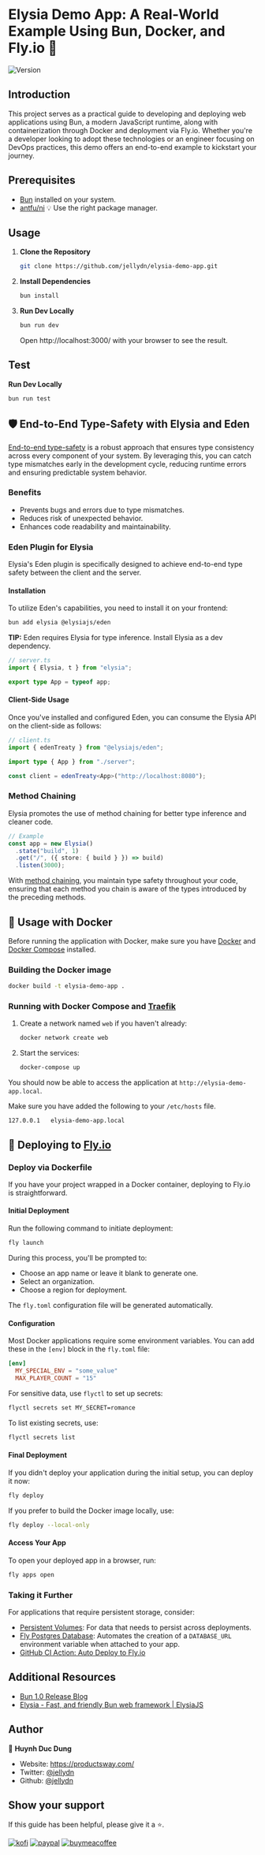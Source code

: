 # Elysia Demo App: A Real-World Example Using Bun, Docker, and Fly.io 🚀

![Version](https://img.shields.io/badge/version-1.0.50-blue.svg?cacheSeconds=2592000)

## Introduction

This project serves as a practical guide to developing and deploying web applications using Bun, a modern JavaScript runtime, along with containerization through Docker and deployment via Fly.io. Whether you're a developer looking to adopt these technologies or an engineer focusing on DevOps practices, this demo offers an end-to-end example to kickstart your journey.

## Prerequisites

- [Bun](https://bun.sh/) installed on your system.
- [antfu/ni](https://github.com/antfu/ni) 💡 Use the right package manager.

## Usage

1. **Clone the Repository**

   ```bash
   git clone https://github.com/jellydn/elysia-demo-app.git
   ```

2. **Install Dependencies**

   ```bash
   bun install
   ```

3. **Run Dev Locally**
   ```bash
   bun run dev
   ```
   Open http://localhost:3000/ with your browser to see the result.

## Test

**Run Dev Locally**

```bash
bun run test
```

## 🛡 End-to-End Type-Safety with Elysia and Eden

[End-to-end type-safety](https://elysiajs.com/patterns/end-to-end-type-safety.html) is a robust approach that ensures type consistency across every component of your system. By leveraging this, you can catch type mismatches early in the development cycle, reducing runtime errors and ensuring predictable system behavior.

### Benefits

- Prevents bugs and errors due to type mismatches.
- Reduces risk of unexpected behavior.
- Enhances code readability and maintainability.

### Eden Plugin for Elysia

Elysia's Eden plugin is specifically designed to achieve end-to-end type safety between the client and the server.

#### Installation

To utilize Eden's capabilities, you need to install it on your frontend:

```bash
bun add elysia @elysiajs/eden
```

**TIP:** Eden requires Elysia for type inference. Install Elysia as a dev dependency.

```typescript
// server.ts
import { Elysia, t } from "elysia";

export type App = typeof app;
```

#### Client-Side Usage

Once you've installed and configured Eden, you can consume the Elysia API on the client-side as follows:

```typescript
// client.ts
import { edenTreaty } from "@elysiajs/eden";

import type { App } from "./server";

const client = edenTreaty<App>("http://localhost:8080");
```

### Method Chaining

Elysia promotes the use of method chaining for better type inference and cleaner code.

```typescript
// Example
const app = new Elysia()
  .state("build", 1)
  .get("/", ({ store: { build } }) => build)
  .listen(3000);
```

With [method chaining](https://elysiajs.com/patterns/method-chaining.html), you maintain type safety throughout your code, ensuring that each method you chain is aware of the types introduced by the preceding methods.

## 🚀 Usage with Docker

Before running the application with Docker, make sure you have [Docker](https://orbstack.dev) and [Docker Compose](https://docs.docker.com/compose/install/) installed.

### Building the Docker image

```bash
docker build -t elysia-demo-app .
```

### Running with Docker Compose and [Traefik](https://github.com/traefik/traefik/)

1. Create a network named `web` if you haven't already:

   ```bash
   docker network create web
   ```

2. Start the services:

   ```bash
   docker-compose up
   ```

You should now be able to access the application at `http://elysia-demo-app.local`.

Make sure you have added the following to your `/etc/hosts` file.

```
127.0.0.1 	elysia-demo-app.local
```

## 🚀 Deploying to [Fly.io](https://fly.io)

### Deploy via Dockerfile

If you have your project wrapped in a Docker container, deploying to Fly.io is straightforward.

#### Initial Deployment

Run the following command to initiate deployment:

```bash
fly launch
```

During this process, you'll be prompted to:

- Choose an app name or leave it blank to generate one.
- Select an organization.
- Choose a region for deployment.

The `fly.toml` configuration file will be generated automatically.

#### Configuration

Most Docker applications require some environment variables. You can add these in the `[env]` block in the `fly.toml` file:

```toml
[env]
  MY_SPECIAL_ENV = "some_value"
  MAX_PLAYER_COUNT = "15"
```

For sensitive data, use `flyctl` to set up secrets:

```bash
flyctl secrets set MY_SECRET=romance
```

To list existing secrets, use:

```bash
flyctl secrets list
```

#### Final Deployment

If you didn't deploy your application during the initial setup, you can deploy it now:

```bash
fly deploy
```

If you prefer to build the Docker image locally, use:

```bash
fly deploy --local-only
```

#### Access Your App

To open your deployed app in a browser, run:

```bash
fly apps open
```

### Taking it Further

For applications that require persistent storage, consider:

- [Persistent Volumes](https://fly.io/docs/flyctl/volumes/): For data that needs to persist across deployments.
- [Fly Postgres Database](https://fly.io/docs/flyctl/pg/create/): Automates the creation of a `DATABASE_URL` environment variable when attached to your app.
- [GitHub CI Action: Auto Deploy to Fly.io](https://fly.io/docs/laravel/advanced-guides/github-actions/#github-ci-action-auto-deploy-to-fly-io)

## Additional Resources

- [Bun 1.0 Release Blog](https://bun.sh/blog/bun-v1.0)
- [Elysia - Fast, and friendly Bun web framework | ElysiaJS](https://elysiajs.com/)

## Author

👤 **Huynh Duc Dung**

- Website: https://productsway.com/
- Twitter: [@jellydn](https://twitter.com/jellydn)
- Github: [@jellydn](https://github.com/jellydn)

## Show your support

If this guide has been helpful, please give it a ⭐️.

[![kofi](https://img.shields.io/badge/Ko--fi-F16061?style=for-the-badge&logo=ko-fi&logoColor=white)](https://ko-fi.com/dunghd)
[![paypal](https://img.shields.io/badge/PayPal-00457C?style=for-the-badge&logo=paypal&logoColor=white)](https://paypal.me/dunghd)
[![buymeacoffee](https://img.shields.io/badge/Buy_Me_A_Coffee-FFDD00?style=for-the-badge&logo=buy-me-a-coffee&logoColor=black)](https://www.buymeacoffee.com/dunghd)
